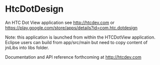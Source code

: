 # HtcDotDesign
An HTC Dot View application see http://htcdev.com or https://play.google.com/store/apps/details?id=com.htc.dotdesign

Note: this application is launched from within the HTCDotView application. Eclipse users can build from app/src/main but need to copy content of jniLibs into libs folder.

Documentation and API reference forthcoming at http://htcdev.com

